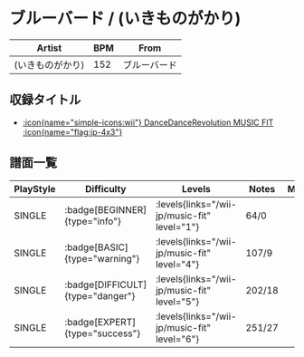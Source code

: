# ブルーバード / (いきものがかり)

|Artist|BPM|From|
|------|---|----|
|(いきものがかり)|152|ブルーバード|

## 収録タイトル

- [:icon{name="simple-icons:wii"} DanceDanceRevolution MUSIC FIT :icon{name="flag:jp-4x3"}](/wii-jp/music-fit)

## 譜面一覧

|PlayStyle|Difficulty|Levels|Notes|Movie|
|---------|----------|------|-----|-----|
|SINGLE| :badge[BEGINNER]{type="info"}| :levels{links="/wii-jp/music-fit" level="1"}|64/0||
|SINGLE| :badge[BASIC]{type="warning"}| :levels{links="/wii-jp/music-fit" level="4"}|107/9||
|SINGLE| :badge[DIFFICULT]{type="danger"}| :levels{links="/wii-jp/music-fit" level="5"}|202/18||
|SINGLE| :badge[EXPERT]{type="success"}| :levels{links="/wii-jp/music-fit" level="6"}|251/27||
